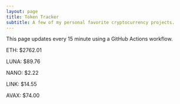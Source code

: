 ```yaml
---
layout: page
title: Token Tracker
subtitle: A few of my personal favorite cryptocurrency projects.
---
```


 This page updates every 15 minute using a GitHub Actions workflow.

<!--BEGINCRYPTOINPUT-->
ETH: $2762.01

LUNA: $89.76

NANO: $2.22

LINK: $14.55

AVAX: $74.00

<!--ENDCRYPTOINPUT-->

